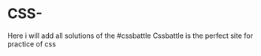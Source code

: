 # CSS-
Here i will add all solutions of the #cssbattle
Cssbattle is the perfect site for practice of css 
